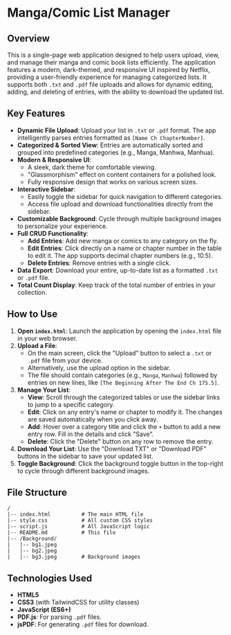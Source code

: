 # Manga/Comic List Manager

## Overview

This is a single-page web application designed to help users upload, view, and manage their manga and comic book lists efficiently. The application features a modern, dark-themed, and responsive UI inspired by Netflix, providing a user-friendly experience for managing categorized lists. It supports both `.txt` and `.pdf` file uploads and allows for dynamic editing, adding, and deleting of entries, with the ability to download the updated list.

## Key Features

-   **Dynamic File Upload**: Upload your list in `.txt` or `.pdf` format. The app intelligently parses entries formatted as `[Name Ch ChapterNumber]`.
-   **Categorized & Sorted View**: Entries are automatically sorted and grouped into predefined categories (e.g., Manga, Manhwa, Manhua).
-   **Modern & Responsive UI**:
    -   A sleek, dark theme for comfortable viewing.
    -   "Glassmorphism" effect on content containers for a polished look.
    -   Fully responsive design that works on various screen sizes.
-   **Interactive Sidebar**:
    -   Easily toggle the sidebar for quick navigation to different categories.
    -   Access file upload and download functionalities directly from the sidebar.
-   **Customizable Background**: Cycle through multiple background images to personalize your experience.
-   **Full CRUD Functionality**:
    -   **Add Entries**: Add new manga or comics to any category on the fly.
    -   **Edit Entries**: Click directly on a name or chapter number in the table to edit it. The app supports decimal chapter numbers (e.g., 10.5).
    -   **Delete Entries**: Remove entries with a single click.
-   **Data Export**: Download your entire, up-to-date list as a formatted `.txt` or `.pdf` file.
-   **Total Count Display**: Keep track of the total number of entries in your collection.

## How to Use

1.  **Open `index.html`**: Launch the application by opening the `index.html` file in your web browser.
2.  **Upload a File**:
    -   On the main screen, click the "Upload" button to select a `.txt` or `.pdf` file from your device.
    -   Alternatively, use the upload option in the sidebar.
    -   The file should contain categories (e.g., `Manga`, `Manhwa`) followed by entries on new lines, like `[The Beginning After The End Ch 175.5]`.
3.  **Manage Your List**:
    -   **View**: Scroll through the categorized tables or use the sidebar links to jump to a specific category.
    -   **Edit**: Click on any entry's name or chapter to modify it. The changes are saved automatically when you click away.
    -   **Add**: Hover over a category title and click the `+` button to add a new entry row. Fill in the details and click "Save".
    -   **Delete**: Click the "Delete" button on any row to remove the entry.
4.  **Download Your List**: Use the "Download TXT" or "Download PDF" buttons in the sidebar to save your updated list.
5.  **Toggle Background**: Click the background toggle button in the top-right to cycle through different background images.

## File Structure

```
/
|-- index.html          # The main HTML file
|-- style.css           # All custom CSS styles
|-- script.js           # All JavaScript logic
|-- README.md           # This file
|-- /Background/
|   |-- bg1.jpeg
|   |-- bg2.jpeg
|   |-- bg3.jpeg        # Background images
```

## Technologies Used

-   **HTML5**
-   **CSS3** (with TailwindCSS for utility classes)
-   **JavaScript (ES6+)**
-   **PDF.js**: For parsing `.pdf` files.
-   **jsPDF**: For generating `.pdf` files for download.
